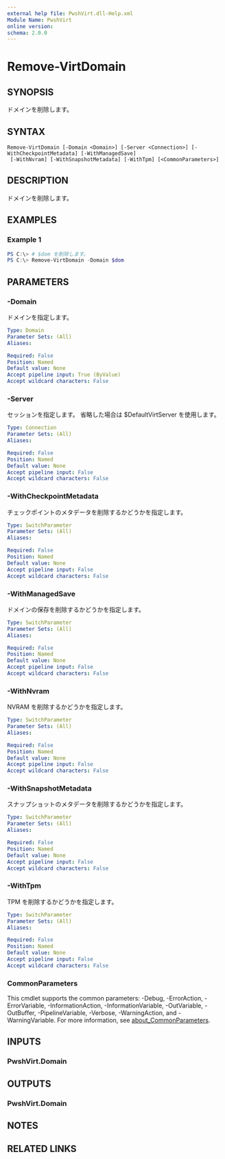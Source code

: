 ```yaml
---
external help file: PwshVirt.dll-Help.xml
Module Name: PwshVirt
online version:
schema: 2.0.0
---
```


# Remove-VirtDomain

## SYNOPSIS
ドメインを削除します。

## SYNTAX

```
Remove-VirtDomain [-Domain <Domain>] [-Server <Connection>] [-WithCheckpointMetadata] [-WithManagedSave]
 [-WithNvram] [-WithSnapshotMetadata] [-WithTpm] [<CommonParameters>]
```

## DESCRIPTION
ドメインを削除します。

## EXAMPLES

### Example 1
```powershell
PS C:\> # $dom を削除します。
PS C:\> Remove-VirtDomain -Domain $dom
```

## PARAMETERS

### -Domain
ドメインを指定します。

```yaml
Type: Domain
Parameter Sets: (All)
Aliases:

Required: False
Position: Named
Default value: None
Accept pipeline input: True (ByValue)
Accept wildcard characters: False
```

### -Server
セッションを指定します。
省略した場合は $DefaultVirtServer を使用します。

```yaml
Type: Connection
Parameter Sets: (All)
Aliases:

Required: False
Position: Named
Default value: None
Accept pipeline input: False
Accept wildcard characters: False
```

### -WithCheckpointMetadata
チェックポイントのメタデータを削除するかどうかを指定します。

```yaml
Type: SwitchParameter
Parameter Sets: (All)
Aliases:

Required: False
Position: Named
Default value: None
Accept pipeline input: False
Accept wildcard characters: False
```

### -WithManagedSave
ドメインの保存を削除するかどうかを指定します。

```yaml
Type: SwitchParameter
Parameter Sets: (All)
Aliases:

Required: False
Position: Named
Default value: None
Accept pipeline input: False
Accept wildcard characters: False
```

### -WithNvram
NVRAM を削除するかどうかを指定します。

```yaml
Type: SwitchParameter
Parameter Sets: (All)
Aliases:

Required: False
Position: Named
Default value: None
Accept pipeline input: False
Accept wildcard characters: False
```

### -WithSnapshotMetadata
スナップショットのメタデータを削除するかどうかを指定します。

```yaml
Type: SwitchParameter
Parameter Sets: (All)
Aliases:

Required: False
Position: Named
Default value: None
Accept pipeline input: False
Accept wildcard characters: False
```

### -WithTpm
TPM を削除するかどうかを指定します。

```yaml
Type: SwitchParameter
Parameter Sets: (All)
Aliases:

Required: False
Position: Named
Default value: None
Accept pipeline input: False
Accept wildcard characters: False
```

### CommonParameters
This cmdlet supports the common parameters: -Debug, -ErrorAction, -ErrorVariable, -InformationAction, -InformationVariable, -OutVariable, -OutBuffer, -PipelineVariable, -Verbose, -WarningAction, and -WarningVariable. For more information, see [about_CommonParameters](http://go.microsoft.com/fwlink/?LinkID=113216).

## INPUTS

### PwshVirt.Domain

## OUTPUTS

### PwshVirt.Domain

## NOTES

## RELATED LINKS

